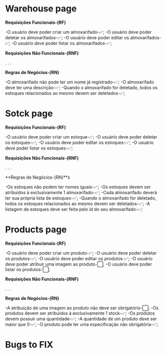 # Warehouse page

**Requisições Funcionais-(RF)**

-O usuário deve poder criar um almoxarifado-✅;
-O usuário deve poder deletar os almoxarifados-✅;
-O usuário deve poder editar os almoxarifados-✅;
-O usuário deve poder listar os almoxarifados-✅;

**Requisições Não Funcionais-(RNF)**

.
.
.

**Regras de Negócios-(RN)**

-O almoxarifado não pode ter um nome já registrado-✅;
-O almoxarifado deve ter uma descrição-✅;
-Quando o almoxarifado for deletado, todos os estoques
relacionados ao mesmo devem ser deletados-✅;

# Sotck page

**Requisições Funcionais-(RF)**

-O usuàrio deve poder criar um estoque-✅;
-O usuàrio deve poder deletar os estoques-✅;
-O usuàrio deve poder editar os estoques-✅;
-O usuário deve poder listar os estoques-✅;

**Requisições Não Funcionais-(RNF)**

.
.
.

**Regras de Negócios-(RN)**s

-Os estoques não podem ter nomes iguais-✅;
-Os estoques devem ser atribuidos à exclusivamente 1 almoxarifado-✅;
-Cada almoxarifado deverá ter sua própria lista de estoques-✅;
-Quando o almoxarifado for deletado, todos os estoques
relacionados ao mesmo devem ser deletados-✅;
-A listagem de estoques deve ser feita pelo id do seu almoxarifado-✅;

# Products page

**Requisições Funcionais-(RF)**

-O usuàrio deve poder criar um produto-✅;
-O usuàrio deve poder deletar os produtos-✅;
-O usuàrio deve poder editar os produtos-✅;
-O usuário deve poder atribuir uma imagem ao produto-⬜;
-O usuário deve poder listar os produtos-⬜;

**Requisições Não Funcionais-(RNF)**

.
.
.

**Regras de Negócios-(RN)**

-A atribuição de uma imagem ao produto não deve ser obrigatório-⬜;
-Os produtos devem ser atribuidos à exclusivamente 1 stock-✅;
-Os produtos devem possuir uma quantidade-✅;
-A quantidade de um produto deve ser maior que 0-✅;
-O produto pode ter uma especificação não obrigatória-✅;

# Bugs to FIX
